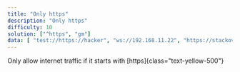 ```yaml
---
title: "Only https"
description: "Only https"
difficulty: 10
solution: ["^https", "gm"]
data: [ "test://https://hacker", "ws://192.168.11.22", "https://stackoverflow.com/questions/", "http://stackoverflow.com"]
---
```


Only allow internet traffic if it starts with [https]{class="text-yellow-500"}